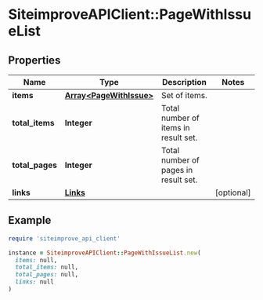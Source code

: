 # SiteimproveAPIClient::PageWithIssueList

## Properties

| Name | Type | Description | Notes |
| ---- | ---- | ----------- | ----- |
| **items** | [**Array&lt;PageWithIssue&gt;**](PageWithIssue.md) | Set of items. |  |
| **total_items** | **Integer** | Total number of items in result set. |  |
| **total_pages** | **Integer** | Total number of pages in result set. |  |
| **links** | [**Links**](Links.md) |  | [optional] |

## Example

```ruby
require 'siteimprove_api_client'

instance = SiteimproveAPIClient::PageWithIssueList.new(
  items: null,
  total_items: null,
  total_pages: null,
  links: null
)
```

